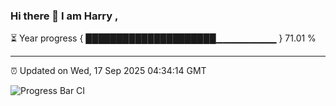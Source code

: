 ### Hi there 👋 I am Harry , 

⏳ Year progress { █████████████████████▁▁▁▁▁▁▁▁▁ } 71.01 %

---

⏰ Updated on Wed, 17 Sep 2025 04:34:14 GMT

![Progress Bar CI](https://github.com/duykhang68/duykhang68/workflows/Progress%20Bar%20CI/badge.svg)
